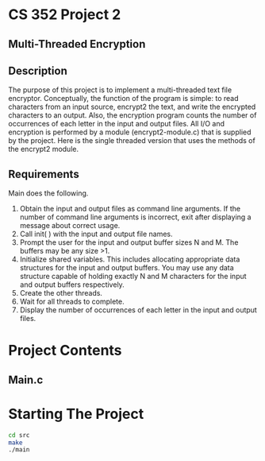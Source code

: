 # CS 352 Project 2

## Multi-Threaded Encryption

## Description

The purpose of this project is to implement a multi-threaded text file encryptor. Conceptually,
the function of the program is simple: to read characters from an input source, encrypt2 the text,
and write the encrypted characters to an output. Also, the encryption program counts the number
of occurrences of each letter in the input and output files. All I/O and encryption is performed by
a module (encrypt2-module.c) that is supplied by the project. Here is the single threaded version
that uses the methods of the encrypt2 module.

## Requirements 

Main does the following.
1. Obtain the input and output files as command line arguments. If the number of
command line arguments is incorrect, exit after displaying a message about correct usage.
2. Call init( ) with the input and output file names.
3. Prompt the user for the input and output buffer sizes N and M. The buffers may be any
size >1.
4. Initialize shared variables. This includes allocating appropriate data structures for the
input and output buffers. You may use any data structure capable of holding exactly N
and M characters for the input and output buffers respectively.
5. Create the other threads.
6. Wait for all threads to complete.
7. Display the number of occurrences of each letter in the input and output files.

# Project Contents

## Main.c 

# Starting The Project
```bash
cd src
make
./main
```
